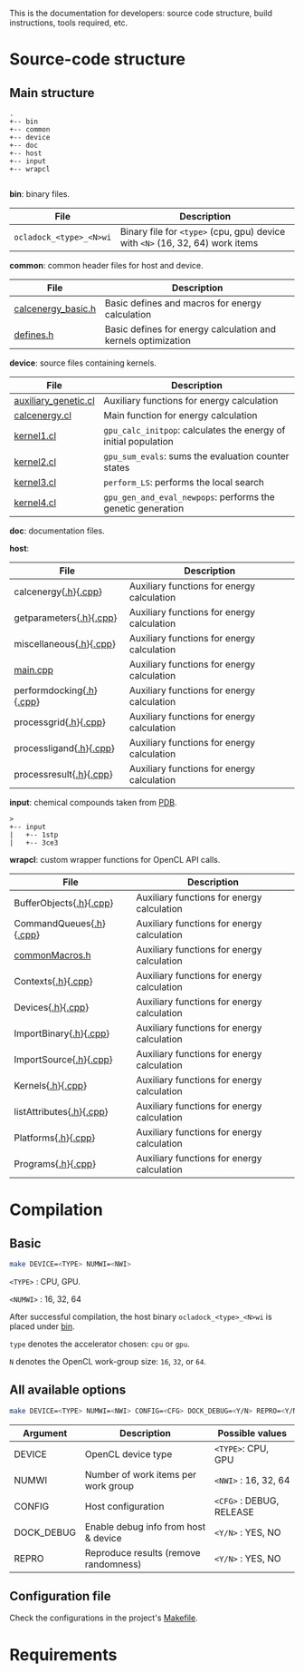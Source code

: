 This is the documentation for developers: source code structure, build instructions, tools required, etc.

# Source-code structure

## Main structure
```
.
+-- bin
+-- common
+-- device
+-- doc
+-- host
+-- input
+-- wrapcl


```

**bin**: binary files.

| File                     | Description                                                                   |
|--------------------------|-------------------------------------------------------------------------------|
| `ocladock_<type>_<N>wi`  | Binary file for `<type>` (cpu, gpu) device with `<N>` (16, 32, 64) work items |


**common**: common header files for host and device.

| File                | Description                                                                       |
|---------------------|-----------------------------------------------------------------------------------|
| [calcenergy_basic.h](common/calcenergy_basic.h)  | Basic defines and macros for energy calculation      |
| [defines.h](common/defines.h)           | Basic defines for energy calculation and kernels optimization |


**device**: source files containing kernels.

| File                 | Description                                                                   |
|----------------------|-------------------------------------------------------------------------------|
| [auxiliary_genetic.cl](device/auxiliary_genetic.cl) | Auxiliary functions for energy calculation     |
| [calcenergy.cl](device/calcenergy.cl)   | Main function for energy calculation                       |
| [kernel1.cl](device/kernel1.cl) | `gpu_calc_initpop`: calculates the energy of initial population    |
| [kernel2.cl](device/kernel2.cl) | `gpu_sum_evals`: sums the evaluation counter states                |
| [kernel3.cl](device/kernel3.cl) | `perform_LS`: performs the local search                            |
| [kernel4.cl](device/kernel4.cl) | `gpu_gen_and_eval_newpops`: performs the genetic generation        |

**doc**: documentation files.

**host**:

| File                 | Description                                                                   |
|----------------------|-------------------------------------------------------------------------------|
| calcenergy{[.h](host/inc/calcenergy.h)}{[.cpp](host/src/calcenergy.cpp)} | Auxiliary functions for energy calculation     |
| getparameters{[.h](host/inc/getparameters.h)}{[.cpp](host/src/getparameters.cpp)}| Auxiliary functions for energy calculation     |
| miscellaneous{[.h](host/inc/miscellaneous.h)}{[.cpp](host/src/miscellaneous.cpp)} | Auxiliary functions for energy calculation     |
| [main.cpp](host/src/main.cpp) | Auxiliary functions for energy calculation     |
| performdocking{[.h](host/inc/performdocking.h)}{[.cpp](host/src/performdocking.cpp)} | Auxiliary functions for energy calculation     |
| processgrid{[.h](host/inc/processgrid.h)}{[.cpp](host/src/processgrid.cpp)} | Auxiliary functions for energy calculation     |
| processligand{[.h](host/inc/processligand.h)}{[.cpp](host/src/processligand.cpp)} | Auxiliary functions for energy calculation     |
| processresult{[.h](host/inc/processresult.h)}{[.cpp](host/src/processresult.cpp)} | Auxiliary functions for energy calculation     |

**input**: chemical compounds taken from [PDB](http://www.rcsb.org/pdb/home/home.do).

```
>
+-- input
|   +-- 1stp
|   +-- 3ce3
```


**wrapcl**: custom wrapper functions for OpenCL API calls.

| File                 | Description                                                                   |
|----------------------|-------------------------------------------------------------------------------|
| BufferObjects{[.h](host/inc/BufferObjects.h)}{[.cpp](host/src/BufferObjects.cpp)} | Auxiliary functions for energy calculation     |
| CommandQueues{[.h](host/inc/CommandQueues.h)}{[.cpp](host/src/CommandQueues.cpp)} | Auxiliary functions for energy calculation     |
| [commonMacros.h](host/inc/commonMacros.h) | Auxiliary functions for energy calculation     |
| Contexts{[.h](host/inc/Contexts.h)}{[.cpp](host/src/Contexts.cpp)} | Auxiliary functions for energy calculation     |
| Devices{[.h](host/inc/Devices.h)}{[.cpp](host/src/Devices.cpp)} | Auxiliary functions for energy calculation     |
| ImportBinary{[.h](host/inc/ImportBinary.h)}{[.cpp](host/src/ImportBinary.cpp)} | Auxiliary functions for energy calculation     |
| ImportSource{[.h](host/inc/ImportSource.h)}{[.cpp](host/src/ImportSource.cpp)} | Auxiliary functions for energy calculation     |
| Kernels{[.h](host/inc/Kernels.h)}{[.cpp](host/src/Kernels.cpp)} | Auxiliary functions for energy calculation     |
| listAttributes{[.h](host/inc/listAttributes.h)}{[.cpp](host/src/listAttributes.cpp)} | Auxiliary functions for energy calculation     |
| Platforms{[.h](host/inc/Platforms.h)}{[.cpp](host/src/Platforms.cpp)} | Auxiliary functions for energy calculation     |
| Programs{[.h](host/inc/Programs.h)}{[.cpp](host/src/Programs.cpp)} | Auxiliary functions for energy calculation     |


# Compilation

## Basic
```zsh
make DEVICE=<TYPE> NUMWI=<NWI>
```
`<TYPE>` : CPU, GPU.

`<NUMWI>` : 16, 32, 64

After successful compilation, the host binary `ocladock_<type>_<N>wi` is placed under [bin](./bin).

`type` denotes the accelerator chosen: `cpu` or `gpu`.

`N` denotes the OpenCL work-group size: `16`, `32`, or `64`.

## All available options
```zsh
make DEVICE=<TYPE> NUMWI=<NWI> CONFIG=<CFG> DOCK_DEBUG=<Y/N> REPRO=<Y/N>
```
| Argument    | Description                           | Possible values          |
|-------------|---------------------------------------|--------------------------|
| DEVICE      | OpenCL device type                    | `<TYPE>`: CPU, GPU       |
| NUMWI       | Number of work items per work group   | `<NWI>` : 16, 32, 64     |
| CONFIG      | Host configuration                    | `<CFG>` : DEBUG, RELEASE |
| DOCK_DEBUG  | Enable debug info from host & device  | `<Y/N>` : YES, NO        |
| REPRO       | Reproduce results (remove randomness) | `<Y/N>` : YES, NO        |

## Configuration file
Check the configurations in the project's [Makefile](../Makefile).

# Requirements
